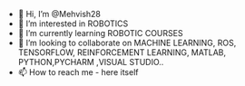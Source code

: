 - 👋 Hi, I’m @Mehvish28
- 👀 I’m interested in ROBOTICS
- 🌱 I’m currently learning ROBOTIC COURSES
- 💞️ I’m looking to collaborate on MACHINE LEARNING, ROS, TENSORFLOW, REINFORCEMENT LEARNING, MATLAB, PYTHON,PYCHARM ,VISUAL STUDIO..
- 📫 How to reach me - here itself

<!---
Mehvish28/Mehvish28 is a ✨ special ✨ repository because its `README.md` (this file) appears on your GitHub profile.
You can click the Preview link to take a look at your changes.
--->
